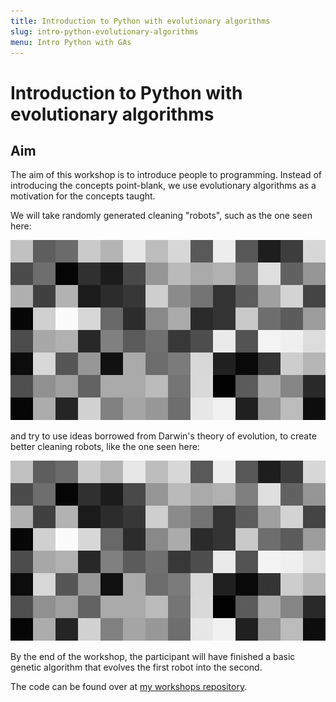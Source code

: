 ```yaml
---
title: Introduction to Python with evolutionary algorithms
slug: intro-python-evolutionary-algorithms
menu: Intro Python with GAs
---
```


# Introduction to Python with evolutionary algorithms

## Aim

The aim of this workshop is to introduce people to programming. Instead of introducing the concepts point-blank, we use evolutionary algorithms as a motivation for the concepts taught.

We will take randomly generated cleaning "robots", such as the one seen here:

![Gif with a robot randomly walking around a rectangular grid](initial_robot.gif)

and try to use ideas borrowed from Darwin's theory of evolution, to create better cleaning robots, like the one seen here:

![Gif with a robot walking around a rectangular grid without overlapping its path too much](better_robot.gif)

By the end of the workshop, the participant will have finished a basic genetic algorithm that evolves the first robot into the second.

The code can be found over at [my workshops repository][github-repo].

[github-repo]: https://github.com/RojerGS/workshops